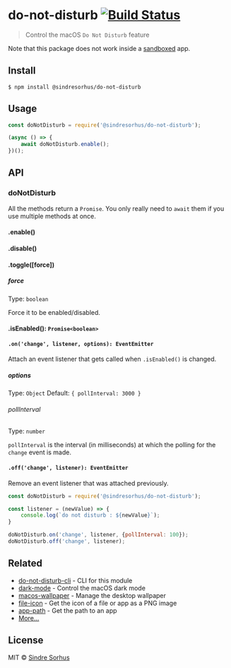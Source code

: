 # do-not-disturb [![Build Status](https://travis-ci.org/sindresorhus/do-not-disturb.svg?branch=master)](https://travis-ci.org/sindresorhus/do-not-disturb)

> Control the macOS `Do Not Disturb` feature

Note that this package does not work inside a [sandboxed](https://developer.apple.com/app-sandboxing/) app.


## Install

```
$ npm install @sindresorhus/do-not-disturb
```


## Usage

```js
const doNotDisturb = require('@sindresorhus/do-not-disturb');

(async () => {
	await doNotDisturb.enable();
})();
```


## API

### doNotDisturb

All the methods return a `Promise`. You only really need to `await` them if you use multiple methods at once.

#### .enable()

#### .disable()

#### .toggle([force])

##### force

Type: `boolean`

Force it to be enabled/disabled.

#### .isEnabled(): `Promise<boolean>`

#### `.on('change', listener, options): EventEmitter`

Attach an event listener that gets called when `.isEnabled()` is changed.

##### options

Type: `Object`
Default: `{ pollInterval: 3000 }`

###### pollInterval

Type: `number`

`pollInterval` is the interval (in milliseconds) at which the polling for the `change` event is made.

#### `.off('change', listener): EventEmitter`

Remove an event listener that was attached previously.

```js
const doNotDisturb = require('@sindresorhus/do-not-disturb');

const listener = (newValue) => {
	console.log(`do not disturb : ${newValue}`);
}

doNotDisturb.on('change', listener, {pollInterval: 100});
doNotDisturb.off('change', listener);
```

## Related

- [do-not-disturb-cli](https://github.com/sindresorhus/do-not-disturb-cli) - CLI for this module
- [dark-mode](https://github.com/sindresorhus/dark-mode) - Control the macOS dark mode
- [macos-wallpaper](https://github.com/sindresorhus/macos-wallpaper) - Manage the desktop wallpaper
- [file-icon](https://github.com/sindresorhus/file-icon) - Get the icon of a file or app as a PNG image
- [app-path](https://github.com/sindresorhus/app-path) - Get the path to an app
- [More…](https://github.com/search?q=user%3Asindresorhus+language%3Aswift)


## License

MIT © [Sindre Sorhus](https://sindresorhus.com)
